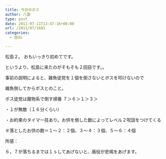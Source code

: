 ```yaml
---
title: 今日のボス
author: 八雲
type: post
date: 2011-07-11T13:47:16+00:00
url: /2011/07/1681
categories:
  - 信On

---
```

松島２。 おもいっきり初めてです。
  
というより、松島に来たのがそもそも２回目です。。

事前の説明によると、雑魚徒党を１個を倒さないとボスを叩けないので
  
雑魚倒してからボスとのこと。
  
ボス徒党は魔物系で倒す順番 ７＞６＞１＞３＞
  
・１が無敵（１６分くらい）
  
・お約束のタイマー技あり。お供を倒した数によってレベル２呪詛をつけてくる
  
＃落としたお供の数＝１〜２：２個、３〜４：３個、５〜６：４個

所感：
  
６，７が落ちるまでは１ｓしてあげないと、盾役が悲鳴をあげます。